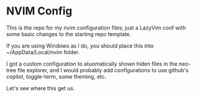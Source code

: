 # NVIM Config

This is the repo for my nvim configuration files; just a LazyVim conf with some basic changes to the starting repo template.

If you are using Windows as I do, you should place this into ~/AppData/Local/nvim folder.

I got a custom configuration to atuomatically shown hiden files in the neo-tree file explorer, and I would probably add configurations to use github's copilot, toggle-term, some theming, etc.

Let's see where this get us.
